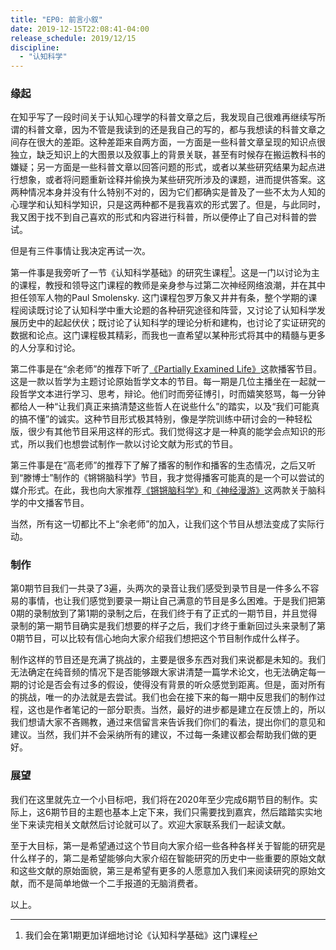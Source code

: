 ```yaml
---
title: "EP0: 前言小叙"
date: 2019-12-15T22:08:41-04:00
release_schedule: 2019/12/15
discipline:
  - "认知科学"
---
```


### 缘起

在知乎写了一段时间关于认知心理学的科普文章之后，我发现自己很难再继续写所谓的科普文章，因为不管是我读到的还是我自己的写的，都与我想读的科普文章之间存在很大的差距。这种差距来自两方面，一方面是一些科普文章呈现的知识点很独立，缺乏知识上的大图景以及叙事上的背景关联，甚至有时候存在搬运教科书的嫌疑；另一方面是一些科普文章以回答问题的形式，或者以某些研究结果为起点进行想象，或者将问题重新诠释并偷换为某些研究所涉及的课题，进而提供答案。这两种情况本身并没有什么特别不对的，因为它们都确实是普及了一些不太为人知的心理学和认知科学知识，只是这两种都不是我喜欢的形式罢了。但是，与此同时，我又困于找不到自己喜欢的形式和内容进行科普，所以便停止了自己对科普的尝试。


但是有三件事情让我决定再试一次。


第一件事是我旁听了一节《认知科学基础》的研究生课程[^1]。这是一门以讨论为主的课程，教授和领导这门课程的教师是亲身参与过第二次神经网络浪潮，并在其中担任领军人物的Paul Smolensky. 这门课程包罗万象又井井有条，整个学期的课程阅读既讨论了认知科学中重大论题的各种研究途径和阵营，又讨论了认知科学发展历史中的起起伏伏；既讨论了认知科学的理论分析和建构，也讨论了实证研究的数据和论点。这门课程极其精彩，而我也一直希望以某种形式将其中的精髓与更多的人分享和讨论。


第二件事是在“余老师”的推荐下听了[《Partially Examined Life》](https://partiallyexaminedlife.com/)这款播客节目。这是一款以哲学为主题讨论原始哲学文本的节目。每一期是几位主播坐在一起就一段哲学文本进行学习、思考，辩论。他们时而旁征博引，时而嬉笑怒骂，每一分钟都给人一种“让我们真正来搞清楚这些哲人在说些什么”的踏实，以及“我们可能真的搞不懂”的诚实。这种节目形式极其特别，像是学院训练中研讨会的一种轻松版，很少有其他节目采用这样的形式。我们觉得这才是一种真的能学会点知识的形式，所以我们也想尝试制作一款以讨论文献为形式的节目。


第三件事是在“高老师”的推荐下了解了播客的制作和播客的生态情况，之后又听到“滕博士”制作的《锵锵脑科学》节目，我才觉得播客可能真的是一个可以尝试的媒介形式。在此，我也向大家推荐[《锵锵脑科学》](https://www.ximalaya.com/yule/30318983/)和[《神经漫游》](https://neuromancing.fireside.fm/)这两款关于脑科学的中文播客节目。
​

当然，所有这一切都比不上“余老师”的加入，让我们这个节目从想法变成了实际行动。

### 制作

第0期节目我们一共录了3遍，头两次的录音让我们感受到录节目是一件多么不容易的事情，也让我们感觉到要录一期让自己满意的节目是多么困难。于是我们把第0期的录制放到了第1期的录制之后，在我们终于有了正式的一期节目，并且觉得录制的第一期节目确实是我们想要的样子之后，我们才终于重新回过头来录制了第0期节目，可以比较有信心地向大家介绍我们想把这个节目制作成什么样子。


制作这样的节目还是充满了挑战的，主要是很多东西对我们来说都是未知的。我们无法确定在纯音频的情况下是否能够跟大家讲清楚一篇学术论文，也无法确定每一期的讨论是否会有过多的假设，使得没有背景的听众感觉到距离。但是，面对所有的挑战，唯一的办法就是去尝试。我们也会在接下来的每一期中反思我们的制作过程，这也是作者笔记的一部分职责。当然，最好的进步都是建立在反馈上的，所以我们想请大家不吝赐教，通过来信留言来告诉我们你们的看法，提出你们的意见和建议。当然，我们并不会采纳所有的建议，不过每一条建议都会帮助我们做的更好。


### 展望

我们在这里就先立一个小目标吧，我们将在2020年至少完成6期节目的制作。实际上，这6期节目的主题也基本上定下来，我们只需要找到嘉宾，然后踏踏实实地坐下来读完相关文献然后讨论就可以了。欢迎大家联系我们一起读文献​。


至于大目标，第一是希望通过这个节目向大家介绍一些各种各样关于智能的研究是什么样子的，第二是希望能够向大家介绍在智能研究的历史中一些重要的原始文献和这些文献的原始面貌，第三是希望有更多的人愿意加入我们来阅读研究的原始文献，而不是简单地做一个二手报道的无脑消费者。


以上。


[^1]: 我们会在第1期更加详细地讨论《认知科学基础》这门课程
